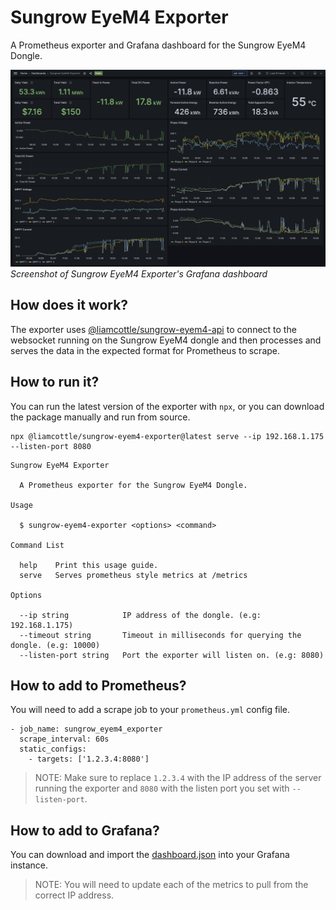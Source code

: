 # Sungrow EyeM4 Exporter

A Prometheus exporter and Grafana dashboard for the Sungrow EyeM4 Dongle.

![Screenshot of Sungrow EyeM4 Exporter's Grafana dashboard](grafana-dashboard/screenshot.png)
*Screenshot of Sungrow EyeM4 Exporter's Grafana dashboard*

## How does it work?

The exporter uses [@liamcottle/sungrow-eyem4-api](https://github.com/liamcottle/sungrow-eyem4-api) to connect to the websocket running on the Sungrow EyeM4 dongle and then processes and serves the data in the expected format for Prometheus to scrape.

## How to run it?

You can run the latest version of the exporter with `npx`, or you can download the package manually and run from source.

```
npx @liamcottle/sungrow-eyem4-exporter@latest serve --ip 192.168.1.175 --listen-port 8080
```

```
Sungrow EyeM4 Exporter

  A Prometheus exporter for the Sungrow EyeM4 Dongle. 

Usage

  $ sungrow-eyem4-exporter <options> <command> 

Command List

  help    Print this usage guide.                     
  serve   Serves prometheus style metrics at /metrics 

Options

  --ip string            IP address of the dongle. (e.g: 192.168.1.175)         
  --timeout string       Timeout in milliseconds for querying the dongle. (e.g: 10000)                                                 
  --listen-port string   Port the exporter will listen on. (e.g: 8080)          
```

## How to add to Prometheus?

You will need to add a scrape job to your `prometheus.yml` config file.

```
- job_name: sungrow_eyem4_exporter
  scrape_interval: 60s
  static_configs:
    - targets: ['1.2.3.4:8080']
```

> NOTE: Make sure to replace `1.2.3.4` with the IP address of the server running the exporter and `8080` with the listen port you set with `--listen-port`.

## How to add to Grafana?

You can download and import the [dashboard.json](grafana-dashboard/dashboard.json) into your Grafana instance.

> NOTE: You will need to update each of the metrics to pull from the correct IP address.
